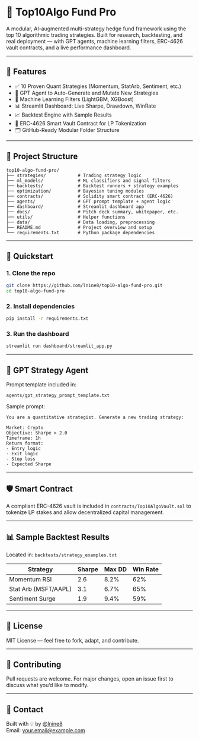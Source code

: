 # 🧠 Top10Algo Fund Pro

A modular, AI-augmented multi-strategy hedge fund framework using the top 10 algorithmic trading strategies. Built for research, backtesting, and real deployment — with GPT agents, machine learning filters, ERC-4626 vault contracts, and a live performance dashboard.

---

## 🔧 Features

- ✅ 10 Proven Quant Strategies (Momentum, StatArb, Sentiment, etc.)
- 🤖 GPT Agent to Auto-Generate and Mutate New Strategies
- 🧠 Machine Learning Filters (LightGBM, XGBoost)
- 📊 Streamlit Dashboard: Live Sharpe, Drawdown, WinRate
- 📈 Backtest Engine with Sample Results
- 💼 ERC-4626 Smart Vault Contract for LP Tokenization
- 🗂️ GitHub-Ready Modular Folder Structure

---

## 📂 Project Structure

```
top10-algo-fund-pro/
├── strategies/            # Trading strategy logic
├── ml_models/             # ML classifiers and signal filters
├── backtests/             # Backtest runners + strategy examples
├── optimization/          # Bayesian tuning modules
├── contracts/             # Solidity smart contract (ERC-4626)
├── agents/                # GPT prompt template + agent logic
├── dashboard/             # Streamlit dashboard app
├── docs/                  # Pitch deck summary, whitepaper, etc.
├── utils/                 # Helper functions
├── data/                  # Data loading, preprocessing
├── README.md              # Project overview and setup
└── requirements.txt       # Python package dependencies
```

---

## 🚀 Quickstart

### 1. Clone the repo

```bash
git clone https://github.com/lnine8/top10-algo-fund-pro.git
cd top10-algo-fund-pro
```

### 2. Install dependencies

```bash
pip install -r requirements.txt
```

### 3. Run the dashboard

```bash
streamlit run dashboard/streamlit_app.py
```

---

## 🧠 GPT Strategy Agent

Prompt template included in:
```
agents/gpt_strategy_prompt_template.txt
```

Sample prompt:
```
You are a quantitative strategist. Generate a new trading strategy:

Market: Crypto
Objective: Sharpe > 2.0
Timeframe: 1h
Return format:
- Entry logic
- Exit logic
- Stop loss
- Expected Sharpe
```

---

## 🛡 Smart Contract

A compliant ERC-4626 vault is included in `contracts/Top10AlgoVault.sol` to tokenize LP stakes and allow decentralized capital management.

---

## 📊 Sample Backtest Results

Located in: `backtests/strategy_examples.txt`

| Strategy           | Sharpe | Max DD | Win Rate |
|--------------------|--------|--------|----------|
| Momentum RSI       | 2.6    | 8.2%   | 62%      |
| Stat Arb (MSFT/AAPL) | 3.1  | 6.7%   | 65%      |
| Sentiment Surge    | 1.9    | 9.4%   | 59%      |

---

## 📄 License

MIT License — feel free to fork, adapt, and contribute.

---

## 🧩 Contributing

Pull requests are welcome. For major changes, open an issue first to discuss what you’d like to modify.

---

## 💬 Contact

Built with 💡 by [@lnine8](https://github.com/lnine8)  
Email: your.email@example.com  
